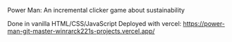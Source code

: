 Power Man: An incremental clicker game about sustainability

Done in vanilla HTML/CSS/JavaScript
Deployed with vercel: https://power-man-git-master-winrarck221s-projects.vercel.app/
